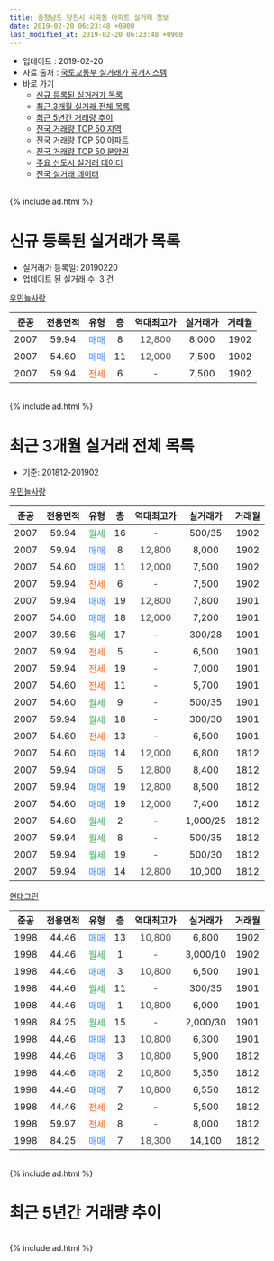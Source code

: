 ```yaml
---
title: 충청남도 당진시 시곡동 아파트 실거래 정보
date: 2019-02-20 06:23:48 +0900
last_modified_at: 2019-02-20 06:23:48 +0900
---
```


* 업데이트 : 2019-02-20
* 자료 출처 : [국토교통부 실거래가 공개시스템](http://rt.molit.go.kr)
* 바로 가기
    * [신규 등록된 실거래가 목록](#신규-등록된-실거래가-목록)
    * [최근 3개월 실거래 전체 목록](#최근-3개월-실거래-전체-목록)
    * [최근 5년간 거래량 추이](#최근-5년간-거래량-추이)
    * [전국 거래량 TOP 50 지역](https://inasie.github.io/apt-trade-info/최근-3개월-전국에서-가장-거래가-많이-발생한-지역)
    * [전국 거래량 TOP 50 아파트](https://inasie.github.io/apt-trade-info/최근-3개월-전국에서-가장-거래가-많이-발생한-아파트)
    * [전국 거래량 TOP 50 분양권](https://inasie.github.io/apt-trade-info/최근-3개월-전국에서-가장-거래가-많이-발생한-분양권)
    * [주요 신도시 실거래 데이터](https://inasie.github.io/apt-trade-info/주요-신도시)
    * [전국 실거래 데이터](https://inasie.github.io/apt-trade-info/전국)
<br>
{% include ad.html %}
<br>

# 신규 등록된 실거래가 목록
* 실거래가 등록일: 20190220
* 업데이트 된 실거래 수: 3 건


[우민늘사랑](https://search.naver.com/search.naver?query=%EC%B6%A9%EC%B2%AD%EB%82%A8%EB%8F%84+%EB%8B%B9%EC%A7%84%EC%8B%9C+%EC%8B%9C%EA%B3%A1%EB%8F%99+%EC%9A%B0%EB%AF%BC%EB%8A%98%EC%82%AC%EB%9E%91)

|준공|전용면적|유형|층|역대최고가|실거래가|거래월|
|:---:|:---:|:---:|:---:|:---:|:---:|:---:|
|2007|59.94|<span style="color:#4285f3">매매</span>|8|<span style="color:#444444">12,800</span>|8,000|1902|
|2007|54.60|<span style="color:#4285f3">매매</span>|11|<span style="color:#444444">12,000</span>|7,500|1902|
|2007|59.94|<span style="color:#ff5a00">전세</span>|6|<span style="color:#444444">-</span>|7,500|1902|


<br>
{% include ad.html %}
<br>

# 최근 3개월 실거래 전체 목록
* 기준: 201812-201902


[우민늘사랑](https://search.naver.com/search.naver?query=%EC%B6%A9%EC%B2%AD%EB%82%A8%EB%8F%84+%EB%8B%B9%EC%A7%84%EC%8B%9C+%EC%8B%9C%EA%B3%A1%EB%8F%99+%EC%9A%B0%EB%AF%BC%EB%8A%98%EC%82%AC%EB%9E%91)

|준공|전용면적|유형|층|역대최고가|실거래가|거래월|
|:---:|:---:|:---:|:---:|:---:|:---:|:---:|
|2007|59.94|<span style="color:#34a853">월세</span>|16|<span style="color:#444444">-</span>|500/35|1902|
|2007|59.94|<span style="color:#4285f3">매매</span>|8|<span style="color:#444444">12,800</span>|8,000|1902|
|2007|54.60|<span style="color:#4285f3">매매</span>|11|<span style="color:#444444">12,000</span>|7,500|1902|
|2007|59.94|<span style="color:#ff5a00">전세</span>|6|<span style="color:#444444">-</span>|7,500|1902|
|2007|59.94|<span style="color:#4285f3">매매</span>|19|<span style="color:#444444">12,800</span>|7,800|1901|
|2007|54.60|<span style="color:#4285f3">매매</span>|18|<span style="color:#444444">12,000</span>|7,200|1901|
|2007|39.56|<span style="color:#34a853">월세</span>|17|<span style="color:#444444">-</span>|300/28|1901|
|2007|59.94|<span style="color:#ff5a00">전세</span>|5|<span style="color:#444444">-</span>|6,500|1901|
|2007|59.94|<span style="color:#ff5a00">전세</span>|19|<span style="color:#444444">-</span>|7,000|1901|
|2007|54.60|<span style="color:#ff5a00">전세</span>|11|<span style="color:#444444">-</span>|5,700|1901|
|2007|54.60|<span style="color:#34a853">월세</span>|9|<span style="color:#444444">-</span>|500/35|1901|
|2007|59.94|<span style="color:#34a853">월세</span>|18|<span style="color:#444444">-</span>|300/30|1901|
|2007|54.60|<span style="color:#ff5a00">전세</span>|13|<span style="color:#444444">-</span>|6,500|1901|
|2007|54.60|<span style="color:#4285f3">매매</span>|14|<span style="color:#444444">12,000</span>|6,800|1812|
|2007|59.94|<span style="color:#4285f3">매매</span>|5|<span style="color:#444444">12,800</span>|8,400|1812|
|2007|59.94|<span style="color:#4285f3">매매</span>|19|<span style="color:#444444">12,800</span>|8,500|1812|
|2007|54.60|<span style="color:#4285f3">매매</span>|19|<span style="color:#444444">12,000</span>|7,400|1812|
|2007|54.60|<span style="color:#34a853">월세</span>|2|<span style="color:#444444">-</span>|1,000/25|1812|
|2007|59.94|<span style="color:#34a853">월세</span>|8|<span style="color:#444444">-</span>|500/35|1812|
|2007|59.94|<span style="color:#34a853">월세</span>|19|<span style="color:#444444">-</span>|500/30|1812|
|2007|59.94|<span style="color:#4285f3">매매</span>|14|<span style="color:#444444">12,800</span>|10,000|1812|

[현대그린](https://search.naver.com/search.naver?query=%EC%B6%A9%EC%B2%AD%EB%82%A8%EB%8F%84+%EB%8B%B9%EC%A7%84%EC%8B%9C+%EC%8B%9C%EA%B3%A1%EB%8F%99+%ED%98%84%EB%8C%80%EA%B7%B8%EB%A6%B0)

|준공|전용면적|유형|층|역대최고가|실거래가|거래월|
|:---:|:---:|:---:|:---:|:---:|:---:|:---:|
|1998|44.46|<span style="color:#4285f3">매매</span>|13|<span style="color:#444444">10,800</span>|6,800|1902|
|1998|44.46|<span style="color:#34a853">월세</span>|1|<span style="color:#444444">-</span>|3,000/10|1902|
|1998|44.46|<span style="color:#4285f3">매매</span>|3|<span style="color:#444444">10,800</span>|6,500|1901|
|1998|44.46|<span style="color:#34a853">월세</span>|11|<span style="color:#444444">-</span>|300/35|1901|
|1998|44.46|<span style="color:#4285f3">매매</span>|1|<span style="color:#444444">10,800</span>|6,000|1901|
|1998|84.25|<span style="color:#34a853">월세</span>|15|<span style="color:#444444">-</span>|2,000/30|1901|
|1998|44.46|<span style="color:#4285f3">매매</span>|13|<span style="color:#444444">10,800</span>|6,300|1901|
|1998|44.46|<span style="color:#4285f3">매매</span>|3|<span style="color:#444444">10,800</span>|5,900|1812|
|1998|44.46|<span style="color:#4285f3">매매</span>|2|<span style="color:#444444">10,800</span>|5,350|1812|
|1998|44.46|<span style="color:#4285f3">매매</span>|7|<span style="color:#444444">10,800</span>|6,550|1812|
|1998|44.46|<span style="color:#ff5a00">전세</span>|2|<span style="color:#444444">-</span>|5,500|1812|
|1998|59.97|<span style="color:#ff5a00">전세</span>|8|<span style="color:#444444">-</span>|8,000|1812|
|1998|84.25|<span style="color:#4285f3">매매</span>|7|<span style="color:#444444">18,300</span>|14,100|1812|


<br>
{% include ad.html %}
<br>

# 최근 5년간 거래량 추이


<div style="width:100%;">
    <canvas id="deal_progress" height="200"></canvas>
</div>

<script>
new Chart(document.getElementById("deal_progress"), {
    type: 'line',
    data: {
        labels: ['201402','201403','201404','201405','201406','201407','201408','201409','201410','201411','201412','201501','201502','201503','201504','201505','201506','201507','201508','201509','201510','201511','201512','201601','201602','201603','201604','201605','201606','201607','201608','201609','201610','201611','201612','201701','201702','201703','201704','201705','201706','201707','201708','201709','201710','201711','201712','201801','201802','201803','201804','201805','201806','201807','201808','201809','201810','201811','201812','201901','201902'],
        datasets: [{
            label: '매매',
            pointRadius: 1,
            data: [21, 28, 30, 37, 18, 18, 20, 22, 39, 47, 36, 20, 29, 26, 35, 18, 17, 27, 15, 10, 20, 23, 8, 5, 3, 3, 7, 8, 6, 12, 5, 7, 8, 7, 8, 1, 10, 6, 6, 6, 10, 7, 2, 5, 12, 6, 4, 5, 5, 4, 2, 5, 5, 7, 7, 7, 2, 3, 9, 5, 3],
            borderColor: "rgba(255, 201, 14, 1)",
            backgroundColor: "rgba(255, 201, 14, 0.5)",
            fill: false,
            lineTension: 0
        },{
            label: '전월세',
            pointRadius: 1,
            data: [22, 22, 24, 18, 23, 20, 13, 11, 23, 11, 9, 21, 13, 23, 16, 15, 18, 14, 13, 11, 16, 8, 14, 11, 10, 15, 9, 6, 12, 10, 7, 0, 9, 7, 8, 10, 12, 9, 12, 9, 6, 6, 5, 8, 12, 4, 9, 8, 17, 9, 11, 5, 12, 5, 5, 14, 11, 10, 5, 9, 3],
            borderColor: "rgba(0, 141, 185, 1)",
            backgroundColor: "rgba(0, 141, 185, 0.5)",
            fill: false,
            lineTension: 0
        }
        ]
    },
    options: {
        responsive: true,
        title: {
            display: false
        },
        tooltips: {
            mode: 'index',
            intersect: false
        },
        hover: {
            mode: 'nearest',
            intersect: true
        },
        scales: {
            xAxes: [{
                display: true,
                scaleLabel: {
                    display: true,
                    labelString: '년/월'
                }
            }],
            yAxes: [{
                display: true,
                ticks: {
                    suggestedMin: 0,
                },
                scaleLabel: {
                    display: true,
                    labelString: '실거래 수'
                }
            }]
        }
    }
});

</script>


<br>
{% include ad.html %}
<br>

